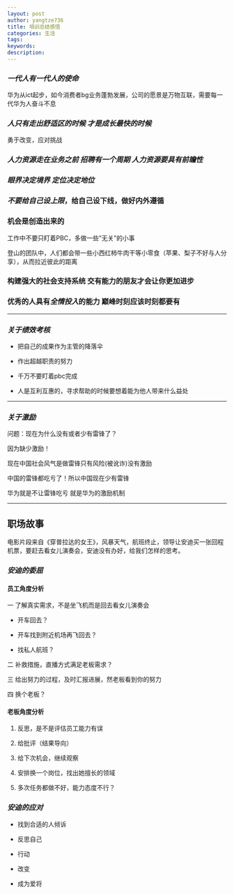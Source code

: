 ```yaml
---
layout: post
author: yangtze736
title: 培训总结感悟
categories: 生活
tags:
keywords:
description:
---
```


### *一代人有一代人的使命* 

华为从ict起步，如今消费者bg业务蓬勃发展，公司的愿景是万物互联，需要每一代华为人奋斗不息

### *人只有走出舒适区的时候 才是成长最快的时候*

勇于改变，应对挑战

### *人力资源走在业务之前 招聘有一个周期 人力资源要具有前瞻性*


### *眼界决定境界 定位决定地位*

### *不要给自己设上限*，给自己设下线，做好内外遵循

### 机会是创造出来的

工作中不要只盯着PBC，多做一些”无关”的小事

登山的团队中，人们都会带一些小西红柿牛肉干等小零食（苹果、梨子不好与人分享），从而拉近彼此的距离

### 构建强大的社会支持系统 交有能力的朋友才会让你更加进步

### 优秀的人具有*全情投入*的能力 巅峰时刻应该时刻都要有

<!-- more -->

---

### *关于绩效考核*

- 把自己的成果作为主管的降落伞

- 作出超越职责的努力

- 千万不要盯着pbc完成

- 人是互利互惠的，寻求帮助的时候要想着能为他人带来什么益处

---

### *关于激励*

问题：现在为什么没有或者少有雷锋了？

因为缺少激励！

现在中国社会风气是做雷锋只有风险(被讹诈)没有激励

中国的雷锋都吃亏了！所以中国现在少有雷锋

华为就是不让雷锋吃亏 就是华为的激励机制

---

## 职场故事

电影片段来自《穿普拉达的女王》，风暴天气，航班终止，领导让安迪买一张回程机票，要赶去看女儿演奏会，安迪没有办好，给我们怎样的思考。

### *安迪的委屈*

#### 员工角度分析

一 了解真实需求，不是坐飞机而是回去看女儿演奏会

  - 开车回去？

  - 开车找到附近机场再飞回去？

  - 找私人航班？

二 补救措施，直播方式满足老板需求？

三 给出努力的过程，及时汇报进展，然老板看到你的努力

四 换个老板？


#### 老板角度分析

1. 反思，是不是评估员工能力有误

2. 给批评（结果导向）

3. 给下次机会，继续观察

4. 安排换一个岗位，找出她擅长的领域

5. 多次任务都做不好，能力态度不行？


### *安迪的应对*

- 找到合适的人倾诉

- 反思自己

- 行动

- 改变

- 成为爱将
